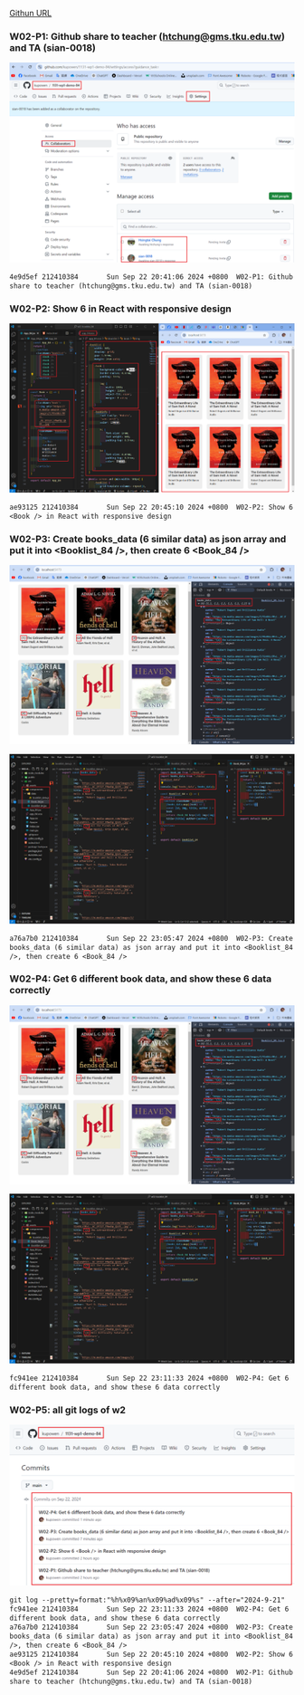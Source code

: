 [Githun URL](https://github.com/kupowen/1131-wp1-demo-84)

### W02-P1: Github share to teacher (htchung@gms.tku.edu.tw) and TA (sian-0018)

![](w02-p1.png)

```
4e9d5ef 212410384       Sun Sep 22 20:41:06 2024 +0800  W02-P1: Github share to teacher (htchung@gms.tku.edu.tw) and TA (sian-0018)
```

### W02-P2: Show 6 <Book /> in React with responsive design

![](w02-p2.png)

```
ae93125 212410384       Sun Sep 22 20:45:10 2024 +0800  W02-P2: Show 6 <Book /> in React with responsive design
```

### W02-P3: Create books_data (6 similar data) as json array and put it into <Booklist_84 />, then create 6 <Book_84 />

![](w02-p3-1.png)

![](w02-p3-2.png)
```
a76a7b0 212410384       Sun Sep 22 23:05:47 2024 +0800  W02-P3: Create books_data (6 similar data) as json array and put it into <Booklist_84 />, then create 6 <Book_84 />
```

### W02-P4: Get 6 different book data, and show these 6 data correctly

![](w02-p4-1.png)

![](w02-p4-2.png)
```
fc941ee 212410384       Sun Sep 22 23:11:33 2024 +0800  W02-P4: Get 6 different book data, and show these 6 data correctly
```

### W02-P5: all git logs of w2

![](w02-p5.png)

```
git log --pretty=format:"%h%x09%an%x09%ad%x09%s" --after="2024-9-21"
fc941ee 212410384       Sun Sep 22 23:11:33 2024 +0800  W02-P4: Get 6 different book data, and show these 6 data correctly
a76a7b0 212410384       Sun Sep 22 23:05:47 2024 +0800  W02-P3: Create books_data (6 similar data) as json array and put it into <Booklist_84 />, then create 6 <Book_84 />
ae93125 212410384       Sun Sep 22 20:45:10 2024 +0800  W02-P2: Show 6 <Book /> in React with responsive design
4e9d5ef 212410384       Sun Sep 22 20:41:06 2024 +0800  W02-P1: Github share to teacher (htchung@gms.tku.edu.tw) and TA (sian-0018)
```